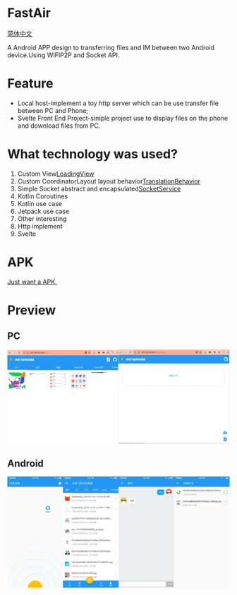 # FastAir

[简体中文](README_zh-CN.md)

A Android APP design to transferring files and IM between two Android device.Using WIFIP2P and Socket API.
# Feature
- Local host-implement a toy http server which can be use transfer file between PC and Phone;
- Svelte Front End Project-simple project use to display files on the phone and download files from PC.

# What technology was used?
1. Custom View[LoadingView](app/src/main/java/com/mob/lee/fastair/view/LoadView.kt)
2. Custom CoordinatorLayout layout behavior[TranslationBehavior](app/src/main/java/com/mob/lee/fastair/view/TranslationBehavior.kt)
3. Simple Socket abstract and encapsulated[SocketService](app/src/main/java/com/mob/lee/fastair/io/SocketService.kt)
4. Kotlin Coroutines
5. Kotlin use case
6. Jetpack use case
7. Other interesting
8. Http implement
9. Svelte

# APK
[Just want a APK.](https://github.com/hongui/FastAir/releases)

# Preview
## PC
<img width="50%" src="Screenshots/fronteng.png" alt="pc home" /><img width="50%" src="Screenshots/file-upload.png" alt="pc file upload" />

## Android
<img width="25%" src="Screenshots/discover.png" alt="discover page" /><img width="25%" src="Screenshots/list.png" alt="home list page" /><img width="25%" src="Screenshots/chat.png" alt="chat list page" /><img width="25%" src="Screenshots/file.png" alt="transmission page" />
